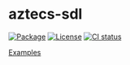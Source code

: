 # aztecs-sdl

[![Package](https://img.shields.io/hackage/v/aztecs-sdl.svg)](https://hackage.haskell.org/package/aztecs-sdl)
[![License](https://img.shields.io/badge/license-BSD3-blue.svg)](https://github.com/matthunz/aztecs/blob/main/packages/aztecs-sdl/LICENSE)
[![CI status](https://github.com/matthunz/aztecs/actions/workflows/ci.yml/badge.svg)](https://github.com/matthunz/aztecs/actions)

[Examples](https://github.com/matthunz/aztecs/blob/main/packages/aztecs-sdl/examples)
